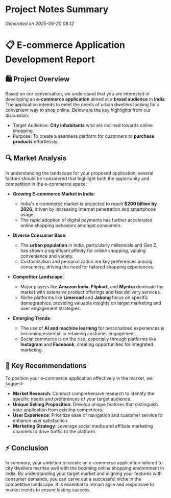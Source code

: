 # Project Notes Summary

*Generated on 2025-06-20 08:12*

# 📋 **E-commerce Application Development Report**

## 🛍️ **Project Overview**
Based on our conversation, we understand that you are interested in developing an **e-commerce application** aimed at a **broad audience** in **India**. The application intends to meet the needs of urban dwellers looking for a convenient way to shop online. Below are the key highlights from our discussion:

- Target Audience: **City inhabitants** who are inclined towards online shopping.
- Purpose: To create a seamless platform for customers to **purchase products** effortlessly.

## 🔍 **Market Analysis**

In understanding the landscape for your proposed application, several factors should be considered that highlight both the opportunity and competition in the e-commerce space:

- **Growing E-commerce Market in India**:
  - India's e-commerce market is projected to reach **$200 billion by 2026**, driven by increasing internet penetration and smartphone usage.
  - The rapid adoption of digital payments has further accelerated online shopping behaviors amongst consumers.

- **Diverse Consumer Base**:
  - The **urban population** in India, particularly millennials and Gen Z, has shown a significant affinity for online shopping, valuing convenience and variety.
  - Customization and personalization are key preferences among consumers, driving the need for tailored shopping experiences.

- **Competitor Landscape**:
  - Major players like **Amazon India**, **Flipkart**, and **Myntra** dominate the market with extensive product offerings and fast delivery services.
  - Niche platforms like **Limeroad** and **Jabong** focus on specific demographics, providing valuable insights on target marketing and user engagement strategies.

- **Emerging Trends**:
  - The use of **AI and machine learning** for personalized experiences is becoming essential in retaining customer engagement.
  - Social commerce is on the rise, especially through platforms like **Instagram** and **Facebook**, creating opportunities for integrated marketing.

## 🚀 **Key Recommendations**
To position your e-commerce application effectively in the market, we suggest:

- **Market Research**: Conduct comprehensive research to identify the specific needs and preferences of your target audience.
- **Unique Selling Proposition**: Develop unique features that distinguish your application from existing competitors.
- **User Experience**: Prioritize ease of navigation and customer service to enhance user satisfaction.
- **Marketing Strategy**: Leverage social media and affiliate marketing channels to drive traffic to the platform.

## ⚡ **Conclusion**
In summary, your ambition to create an e-commerce application tailored to city dwellers marries well with the booming online shopping environment in India. By understanding your target market and aligning your features with consumer demands, you can carve out a successful niche in the competitive landscape. It is essential to remain agile and responsive to market trends to ensure lasting success. 